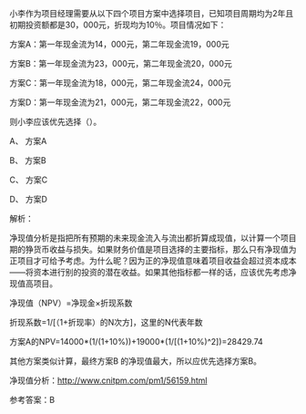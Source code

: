 
小李作为项目经理需要从以下四个项目方案中选择项目，已知项目周期均为2年且初期投资额都是30，000元，折现均为10％。项目情况如下：

方案A：第一年现金流为14，000元，第二年现金流19，000元

方案B：第一年现金流为23，000元，第二年现金流20，000元

方案C：第一年现金流为18，000元，第二年现金流24，000元

方案D：第一年现金流为21，000元，第二年现金流22，000元

则小李应该优先选择（）。

A、 方案A

B、 方案B

C、 方案C

D、 方案D

解析：

净现值分析是指把所有预期的未来现金流入与流出都折算成现值，以计算一个项目期的狰货币收益与损失。如果财务价值是项目选择的主要指标，那么只有净现值为正项目才可给予考虑。为什么昵？因为正的净现值意味着项目收益会超过资本成本——将资本进行别的投资的潜在收益。如果其他指标都一样的话，应该优先考虑净现值高项目。

净现值（NPV）=净现金×折现系数

折现系数=1/[（1+折现率）的N次方]，这里的N代表年数

方案A的NPV=14000*(1/(1+10%))+19000*(1/[(1+10%)^2])=28429.74

其他方案类似计算，最终方案B 的净现值最大，所以应优先选择方案B。

净现值分析：http://www.cnitpm.com/pm1/56159.html


参考答案：B

